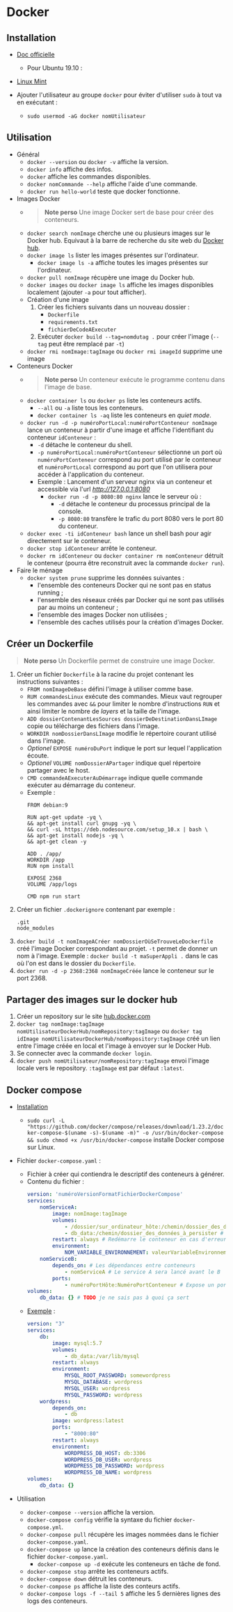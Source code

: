 # Docker

## Installation

* [Doc officielle](https://docs.docker.com/install/linux/docker-ce/ubuntu/)
    * Pour Ubuntu 19.10 :

* [Linux Mint](https://linuxhint.com/install_docker_linux_mint/)
* Ajouter l'utilisateur au groupe `docker` pour éviter d'utiliser `sudo` à tout va en exécutant :
    * `sudo usermod -aG docker nomUtilisateur`

## Utilisation

* Général
    * `docker --version` ou `docker -v` affiche la version.
    * `docker info` affiche des infos.
    * `docker` affiche les commandes disponibles.
    * `docker nomCommande --help` affiche l'aide d'une commande.
    * `docker run hello-world` teste que docker fonctionne.
* Images Docker
    * > **Note perso** Une image Docker sert de base pour créer des conteneurs.
    * `docker search nomImage` cherche une ou plusieurs images sur le Docker hub. Equivaut à la barre de recherche du site web du [Docker hub](https://hub.docker.com/).
    * `docker image ls` lister les images présentes sur l'ordinateur.
        * `docker image ls -a` affiche toutes les images présentes sur l'ordinateur.
    * `docker pull nomImage` récupère une image du Docker hub.
    * `docker images` ou `docker image ls` affiche les images disponibles localement (ajouter `-a` pour tout afficher).
    * Création d'une image
        1. Créer les fichiers suivants dans un nouveau dossier :
            * `Dockerfile`
            * `requirements.txt`
            * `fichierDeCodeAExecuter`
        2. Exécuter `docker build --tag=nomdutag .` pour créer l'image (`--tag` peut être remplacé par `-t`)
    * `docker rmi nomImage:tagImage` ou `docker rmi imageId` supprime une image
* Conteneurs Docker
    * > **Note perso** Un conteneur exécute le programme contenu dans l'image de base.
    * `docker container ls` ou `docker ps` liste les conteneurs actifs.
        * `--all` ou `-a` liste tous les conteneurs.
        * `docker container ls -aq` liste les conteneurs en *quiet mode*.
    * `docker run -d -p numéroPortLocal:numéroPortConteneur nomImage` lance un conteneur à partir d'une image et affiche l'identifiant du conteneur `idConteneur` :
        * `-d` détache le conteneur du shell.
        * `-p numéroPortLocal:numéroPortConteneur` sélectionne un port où `numéroPortConteneur` correspond au port utilisé par le conteneur et `numéroPortLocal` correspond au port que l'on utilisera pour accéder à l'application du conteneur.
        * Exemple : Lancement d'un serveur nginx via un conteneur et accessible via l'url *http://127.0.0.1:8080*
            * `docker run -d -p 8080:80 nginx` lance le serveur où :
                * `-d` détache le conteneur du processus principal de la console.
                * `-p 8080:80` transfère le trafic du port 8080 vers le port 80 du conteneur.
    * `docker exec -ti idConteneur bash` lance un shell bash pour agir directement sur le conteneur.
    * `docker stop idConteneur` arrête le conteneur.
    * `docker rm idConteneur` ou `docker container rm nomConteneur` détruit le conteneur (pourra être reconstruit avec la commande `docker run`).
* Faire le ménage
    * `docker system prune` supprime les données suivantes :
        * l'ensemble des conteneurs Docker qui ne sont pas en status running ;
        * l'ensemble des réseaux créés par Docker qui ne sont pas utilisés par au moins un conteneur ;
        * l'ensemble des images Docker non utilisées ;
        * l'ensemble des caches utilisés pour la création d'images Docker.

## Créer un Dockerfile

> **Note perso** Un Dockerfile permet de construire une image Docker.

1. Créer un fichier `Dockerfile` à la racine du projet contenant les instructions suivantes :
    * `FROM nomImageDeBase` défini l'image à utiliser comme base.
    * `RUM commandesLinux` exécute des commandes. Mieux vaut regrouper les commandes avec `&&` pour limiter le nombre d'instructions `RUN` et ainsi limiter le nombre de *layers* et la taille de l'image.
    * `ADD dossierContenantLesSources dossierDeDestinationDansLImage` copie ou télécharge des fichiers dans l'image.
    * `WORKDIR nomDossierDansLImage` modifie le répertoire courant utilisé dans  l'image.
    * *Optionel* `EXPOSE numéroDuPort` indique le port sur lequel l'application écoute.
    * *Optionel* `VOLUME nomDossierAPartager` indique quel répertoire partager avec le host.
    * `CMD commandeAExecuterAuDémarrage` indique quelle commande exécuter au démarrage du conteneur.
    * Exemple :
        ```
        FROM debian:9

        RUN apt-get update -yq \
        && apt-get install curl gnupg -yq \
        && curl -sL https://deb.nodesource.com/setup_10.x | bash \
        && apt-get install nodejs -yq \
        && apt-get clean -y

        ADD . /app/
        WORKDIR /app
        RUN npm install

        EXPOSE 2368
        VOLUME /app/logs

        CMD npm run start
        ``` 
2. Créer un fichier `.dockerignore` contenant par exemple :
    ```
    .git
    node_modules
    ```
3. `docker build -t nomImageACréer nomDossierOùSeTrouveLeDockerfile` créé l'image Docker correspondant au projet. `-t` permet de donner un nom à l'image. Exemple : `docker build -t maSuperAppli .` dans le cas où l'on est dans le dossier du `Dockerfile`.
4. `docker run -d -p 2368:2368 nomImageCréée` lance le conteneur sur le port 2368.

## Partager des images sur le docker hub

1. Créer un repository sur le site [hub.docker.com](https://hub.docker.com)
2. `docker tag nomImage:tagImage nomUtilisateurDockerHub/nomRepository:tagImage` ou `docker tag idImage nomUtilisateurDockerHub/nomRepository:tagImage` créé un lien entre l'image créée en local et l'image à envoyer sur le Docker Hub.
3. Se connecter avec la commande `docker login`.
4. `docker push nomUtilisateur/nomRepository:tagImage` envoi l'image locale vers le repository. `:tagImage` est par défaut `:latest`.

## Docker compose

* [Installation](https://docs.docker.com/compose/install/)
    * `sudo curl -L "https://github.com/docker/compose/releases/download/1.23.2/docker-compose-$(uname -s)-$(uname -m)" -o /usr/bin/docker-compose && sudo chmod +x /usr/bin/docker-compose` installe Docker compose sur Linux.

* Fichier `docker-compose.yaml` :
    * Fichier à créer qui contiendra le descriptif des conteneurs à générer.
    * Contenu du fichier :
        ```yaml
        version: 'numéroVersionFormatFichierDockerCompose'
        services:
            nomServiceA:
                image: nomImage:tagImage
                volumes:
                    - /dossier/sur_ordinateur_hôte:/chemin/dossier_des_données_à_persister # Garde les données du dossier du conteneur sur la machine hôte
                    - db_data:/chemin/dossier_des_données_à_persister # Garde les données du dossier du conteneur sur la machine hôte sans spécifier l'emplacement exact
                restart: always # Redémarre le conteneur en cas d'erreur
                environment:
                    NOM_VARIABLE_ENVIRONNEMENT: valeurVariableEnvironnement
            nomServiceB:
                depends_on: # Les dépendances entre conteneurs
                    - nomServiceA # Le service A sera lancé avant le B
                ports:
                    - numéroPortHôte:NuméroPortConteneur # Expose un port de la machine hôte vers le conteneur et ainsi le rendre accessible depuis l'extérieur. Par exemple 8000:80 signifie que le port 8000 de la machine hôte permettera d'utiliser le port 80 du conteneur.
        volumes:
            db_data: {} # TODO je ne sais pas à quoi ça sert
        ```
    * [Exemple](https://openclassrooms.com/fr/courses/2035766-optimisez-votre-deploiement-en-creant-des-conteneurs-avec-docker/6211677-creez-un-fichier-docker-compose-pour-orchestrer-vos-conteneurs) :
        ```yaml
        version: "3"
        services:
            db:
                image: mysql:5.7
                volumes:
                    - db_data:/var/lib/mysql
                restart: always
                environment:
                    MYSQL_ROOT_PASSWORD: somewordpress
                    MYSQL_DATABASE: wordpress
                    MYSQL_USER: wordpress
                    MYSQL_PASSWORD: wordpress
            wordpress:
                depends_on:
                    - db
                image: wordpress:latest
                ports:
                    - "8000:80"
                restart: always
                environment:
                    WORDPRESS_DB_HOST: db:3306
                    WORDPRESS_DB_USER: wordpress
                    WORDPRESS_DB_PASSWORD: wordpress
                    WORDPRESS_DB_NAME: wordpress
        volumes:
            db_data: {}
        ```
* Utilisation
    * `docker-compose --version` affiche la version.
    * `docker-compose config` vérifie la syntaxe du fichier `docker-compose.yml`.
    * `docker-compose pull` récupère les images nommées dans le fichier `docker-compose.yaml`.
    * `docker-compose up` lance la création des conteneurs définis dans le fichier `docker-compose.yaml`.
        * `docker-compose up -d` exécute les conteneurs en tâche de fond.
    * `docker-compose stop` arrête les conteneurs actifs.
    * `docker-compose down` détruit les conteneurs.
    * `docker-compose ps` affiche la liste des conteurs actifs.
    * `docker-compose logs -f --tail 5` affiche les 5 dernières lignes des logs des conteneurs.
